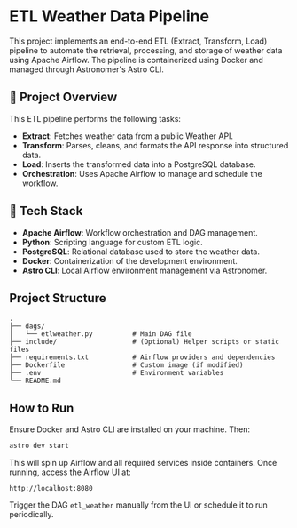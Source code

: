 # ETL Weather Data Pipeline

This project implements an end-to-end ETL (Extract, Transform, Load) pipeline to automate the retrieval, processing, and storage of weather data using Apache Airflow. The pipeline is containerized using Docker and managed through Astronomer's Astro CLI.

## 📌 Project Overview

This ETL pipeline performs the following tasks:

* **Extract**: Fetches weather data from a public Weather API.
* **Transform**: Parses, cleans, and formats the API response into structured data.
* **Load**: Inserts the transformed data into a PostgreSQL database.
* **Orchestration**: Uses Apache Airflow to manage and schedule the workflow.

## 🔧 Tech Stack

* **Apache Airflow**: Workflow orchestration and DAG management.
* **Python**: Scripting language for custom ETL logic.
* **PostgreSQL**: Relational database used to store the weather data.
* **Docker**: Containerization of the development environment.
* **Astro CLI**: Local Airflow environment management via Astronomer.


## Project Structure

```
.
├── dags/
│   └── etlweather.py          # Main DAG file
├── include/                   # (Optional) Helper scripts or static files
├── requirements.txt           # Airflow providers and dependencies
├── Dockerfile                 # Custom image (if modified)
├── .env                       # Environment variables
└── README.md
```

## How to Run

Ensure Docker and Astro CLI are installed on your machine. Then:

```bash
astro dev start
```

This will spin up Airflow and all required services inside containers. Once running, access the Airflow UI at:

```
http://localhost:8080
```

Trigger the DAG `etl_weather` manually from the UI or schedule it to run periodically.

